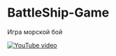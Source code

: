 # BattleShip-Game
Игра морской бой


[![YouTube video](http://img.youtube.com/vi/fx4gUa54I_k/0.jpg)](http://www.youtube.com/watch?v=fx4gUa54I_k)
